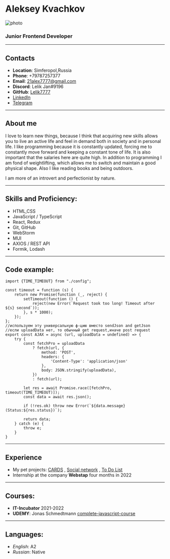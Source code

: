 # Aleksey Kvachkov

![photo](https://avatars.githubusercontent.com/u/80705108?v=4)

### Junior Frontend Developer

***

## Contacts

* **Location**: Simferopol,Russia
* **Phone**: +79787257377
* **Email**: 21alex7777@gmail.com
* **Discord**: Lelik Jan#9196
* **GitHub**: [Lelik7777](https://github.com/Lelik7777)
* [LinkedIn](https://www.linkedin.com/in/alex-kvachkov-aa245a237/)
* [Telegram](https://t.me/Lelik_Jan)

***

## About me

I love to learn new things, because I think that acquiring new skills allows you to live an active life and feel in
demand both in society and in personal life. I like programming because it is constantly updated, forcing me to
constantly move forward and keeping a constant tone of life. It is also important that the salaries here are quite high.
In addition to programming I am fond of weightlifting, which allows me to switch and maintain a good physical shape.
Also I like reading books and being outdoors.

I am more of an introvert and perfectionist by nature.


***

## Skills and Proficiency:

* HTML,CSS
* JavaScript / TypeScript
* React, Redux
* Git, GitHub
* WebStorm
* MUI
* AXIOS / REST API
* Formik, Lodash

***

## Code example:

```
import {TIME_TIMEOUT} from "./config";

const timeout = function (s) {
    return new Promise(function (_, reject) {
        setTimeout(function () {
            reject(new Error(`Request took too long! Timeout after ${s} second`));
        }, s * 1000);
    });
};
//используем эту универсальную ф-цию вместо sendJson and getJson
//если uploadData нет, то обычный get request,иначе post request
export const AJAX = async (url, uploadData = undefined) => {
    try {
        const fetchPro = uploadData
            ? fetch(url, {
                method: 'POST',
                headers: {
                    'Content-Type': 'application/json'
                },
                body: JSON.stringify(uploadData),
            })
            : fetch(url);

        let res = await Promise.race([fetchPro, timeout(TIME_TIMEOUT)]);
        const data = await res.json();

        if (!res.ok) throw new Error(`${data.message}(Status:${res.status})`);

        return data;
    } catch (e) {
        throw e;
    }
}

```

***

## Experience

* My pet projects: [CARDS](https://freiii21.github.io/friday-project/#/login)
  , [Social network](https://lelik7777.github.io/social_network_2021/#/)
  ,  [To Do List](https://lelik7777.github.io/login)
* Internship at the company **Webstap** four months in 2022

***

## Courses:

* **IT-Incubator** 2021-2022
* **UDEMY**: Jonas Schmedtmann [
  complete-javascript-course](https://github.com/Lelik7777/complete-javascript-course)

***

## Languages:

* *English*: A2
* *Russian*: Native

